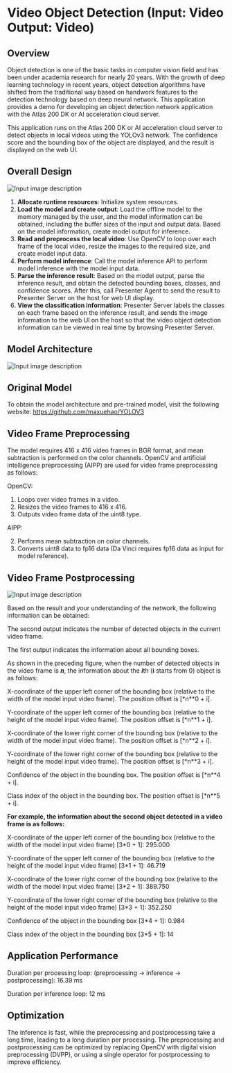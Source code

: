 # Video Object Detection (Input: Video Output: Video)

## Overview

Object detection is one of the basic tasks in computer vision field and has been under academia research for nearly 20 years. With the growth of deep learning technology in recent years, object detection algorithms have shifted from the traditional way based on handwork features to the detection technology based on deep neural network. This application provides a demo for developing an object detection network application with the Atlas 200 DK or AI acceleration cloud server.

This application runs on the Atlas 200 DK or AI acceleration cloud server to detect objects in local videos using the YOLOv3 network. The confidence score and the bounding box of the object are displayed, and the result is displayed on the web UI.

## Overall Design

![Input image description](https://images.gitee.com/uploads/images/2020/0811/095027_99b00e49_5408865.png "1.png")

1. **Allocate runtime resources**: Initialize system resources.
2. **Load the model and create output**: Load the offline model to the memory managed by the user, and the model information can be obtained, including the buffer sizes of the input and output data. Based on the model information, create model output for inference.
3. **Read and preprocess the local video**: Use OpenCV to loop over each frame of the local video, resize the images to the required size, and create model input data.
4. **Perform model inference**: Call the model inference API to perform model inference with the model input data.
5. **Parse the inference result**: Based on the model output, parse the inference result, and obtain the detected bounding boxes, classes, and confidence scores. After this, call Presenter Agent to send the result to Presenter Server on the host for web UI display.
6. **View the classification information**: Presenter Server labels the classes on each frame based on the inference result, and sends the image information to the web Ul on the host so that the video object detection information can be viewed in real time by browsing Presenter Server.

## Model Architecture

![Input image description](https://images.gitee.com/uploads/images/2020/0811/095451_1f7f1b91_5408865.jpeg "yolov3_416网络结构图.jpg")

## Original Model

To obtain the model architecture and pre-trained model, visit the following website: https://github.com/maxuehao/YOLOV3

## Video Frame Preprocessing

The model requires 416 x 416 video frames in BGR format, and mean subtraction is performed on the color channels. OpenCV and artificial intelligence preprocessing (AIPP) are used for video frame preprocessing as follows:

OpenCV:

1. Loops over video frames in a video.
2. Resizes the video frames to 416 x 416.
3. Outputs video frame data of the uint8 type.



AIPP:

2. Performs mean subtraction on color channels.
3. Converts uint8 data to fp16 data (Da Vinci requires fp16 data as input for model reference).

## Video Frame Postprocessing

![Input image description](https://images.gitee.com/uploads/images/2020/0811/100236_3857b674_5408865.png "1.png")


Based on the result and your understanding of the network, the following information can be obtained:

The second output indicates the number of detected objects in the current video frame.

The first output indicates the information about all bounding boxes.

As shown in the preceding figure, when the number of detected objects in the video frame is ***n***, the information about the ***i***th (****i**** starts from 0) object is as follows:

X-coordinate of the upper left corner of the bounding box (relative to the width of the model input video frame). The position offset is [*n**0 + i].

Y-coordinate of the upper left corner of the bounding box (relative to the height of the model input video frame). The position offset is [*n**1 + i].

X-coordinate of the lower right corner of the bounding box (relative to the width of the model input video frame). The position offset is [*n**2 + i].

Y-coordinate of the lower right corner of the bounding box (relative to the height of the model input video frame). The position offset is [*n**3 + i].

Confidence of the object in the bounding box. The position offset is [*n**4 + i].

Class index of the object in the bounding box. The position offset is [*n**5 + i].

**For example, the information about the second object detected in a video frame is as follows:**

X-coordinate of the upper left corner of the bounding box (relative to the width of the model input video frame) [3*0 + 1]: 295.000

Y-coordinate of the upper left corner of the bounding box (relative to the height of the model input video frame) [3*1 + 1]: 46.719

X-coordinate of the lower right corner of the bounding box (relative to the width of the model input video frame) [3*2 + 1]: 389.750

Y-coordinate of the lower right corner of the bounding box (relative to the height of the model input video frame) [3*3 + 1]: 352.250

Confidence of the object in the bounding box [3*4 + 1]: 0.984

Class index of the object in the bounding box [3*5 + 1]: 14

## Application Performance

Duration per processing loop: (preprocessing -> inference -> postprocessing): 16.39 ms

Duration per inference loop: 12 ms

## Optimization

The inference is fast, while the preprocessing and postprocessing take a long time, leading to a long duration per processing. The preprocessing and postprocessing can be optimized by replacing OpenCV with digital vision preprocessing (DVPP), or using a single operator for postprocessing to improve efficiency.